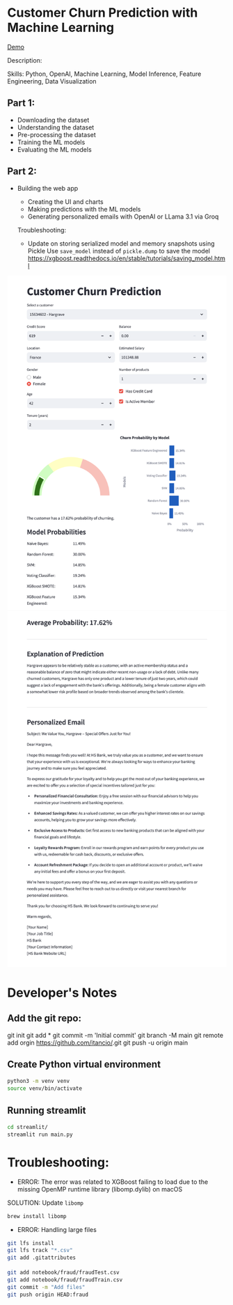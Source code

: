 # Customer Churn Prediction with Machine Learning

[Demo](https://youtu.be/Mz1d4B9IB4Y)

Description:


Skills: Python, OpenAI, Machine Learning, Model Inference, Feature Engineering, Data Visualization

## Part 1:
* Downloading the dataset
* Understanding the dataset
* Pre-processing the dataset
* Training the ML models
* Evaluating the ML models


## Part 2:
* Building the web app
    * Creating the UI and charts
    * Making predictions with the ML models
    * Generating personalized emails with OpenAI or LLama 3.1 via Groq


    Troubleshooting:
    * Update on storing serialized model and memory snapshots using Pickle
    Use `save_model` instead of `pickle.dump` to save the model
    https://xgboost.readthedocs.io/en/stable/tutorials/saving_model.html


![website1](public/assets/website1.png)
![website2](public/assets/website2.png)



# Developer's Notes
## Add the git repo:
git init
git add *
git commit -m 'Initial commit'
git branch -M main
git remote add orgin https://github.com/itancio/<repot>.git
git push -u origin main


## Create Python virtual environment
```bash
python3 -m venv venv
source venv/bin/activate
```

## Running streamlit
```bash
cd streamlit/
streamlit run main.py
```

# Troubleshooting:
* ERROR: The error was related to XGBoost failing to load due to the missing OpenMP runtime library (libomp.dylib) on macOS

SOLUTION: Update ```libomp```
```bash
brew install libomp
```

* ERROR: Handling large files
```bash
git lfs install
git lfs track "*.csv"
git add .gitattributes

git add notebook/fraud/fraudTest.csv
git add notebook/fraud/fraudTrain.csv
git commit -m "Add files"
git push origin HEAD:fraud
```